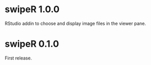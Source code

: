 # swipeR 1.0.0

RStudio addin to choose and display image files in the viewer pane.


# swipeR 0.1.0

First release.
